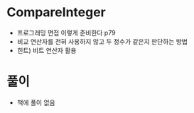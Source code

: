 # CompareInteger

- 프로그래밍 면접 이렇게 준비한다 p79
- 비교 연산자를 전혀 사용하지 않고 두 정수가 같은지 판단하는 방법
- 힌트) 비트 연산자 활용

# 풀이

- 책에 풀이 없음

```

```
